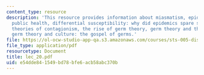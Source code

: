 ```yaml
---
content_type: resource
description: 'This resource provides information about miasmatism, epidemics, and
  public health, differential susceptibility: why did epidemics spare some?, early
  theories of contagionism, the rise of germ theory, germ theory and therapeutics,
  germ theory and culture: the gospel of germs.'
file: https://ol-ocw-studio-app-qa.s3.amazonaws.com/courses/sts-005-disease-and-society-in-america-fall-2005/e54dde841549bd78bfe6acb58abc370b_lec_20.pdf
file_type: application/pdf
resourcetype: Document
title: lec_20.pdf
uid: e54dde84-1549-bd78-bfe6-acb58abc370b
---
```

